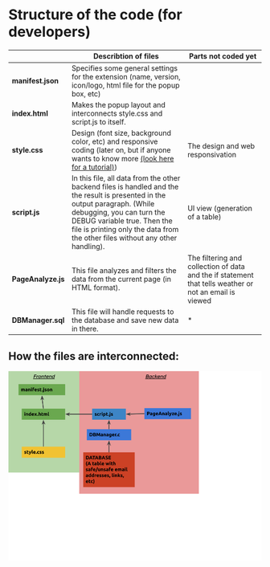 # Structure of the code (for developers)

| | Describtion of files| Parts not coded yet |
|---|---| ---|
|**manifest.json** | Specifies some general settings for the extension (name, version, icon/logo, html file for the popup box, etc)|  |
|**index.html** | Makes the popup layout and interconnects style.css and script.js to itself.|  |
|**style.css** | Design (font size, background color, etc) and responsive coding (later on, but if anyone wants to know more [(look here for a tutorial)](https://www.w3schools.com/css/css_rwd_intro.asp))| The design and web responsivation|
|**script.js** | In this file, all data from the other backend files is handled and the the result is presented in the output paragraph. (While debugging, you can turn the DEBUG variable true. Then the file is printing only the data from the other files without any other handling).| UI view (generation of a table) |
|**PageAnalyze.js** | This file analyzes and filters the data from the current page (in HTML format).| The filtering and collection of data and the if statement that tells weather or not an email is viewed |
|**DBManager.sql**| This file will handle requests to the database and save new data in there. | * 


## How the files are interconnected:

![Couldn't load image](./images/structure-of-code.png?raw=true "Title")
